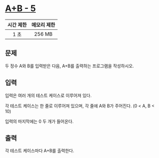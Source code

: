 # [A+B - 5](https://www.acmicpc.net/problem/10952)

| 시간 제한 | 메모리 제한 |
| :-------: | :---------: |
| 1 초      | 256 MB      |

## 문제

두 정수 A와 B를 입력받은 다음, A+B를 출력하는 프로그램을 작성하시오.


## 입력

입력은 여러 개의 테스트 케이스로 이루어져 있다.

각 테스트 케이스는 한 줄로 이루어져 있으며, 각 줄에 A와 B가 주어진다. (0 < A, B < 10)

입력의 마지막에는 0 두 개가 들어온다.


## 출력

각 테스트 케이스마다 A+B를 출력한다.

